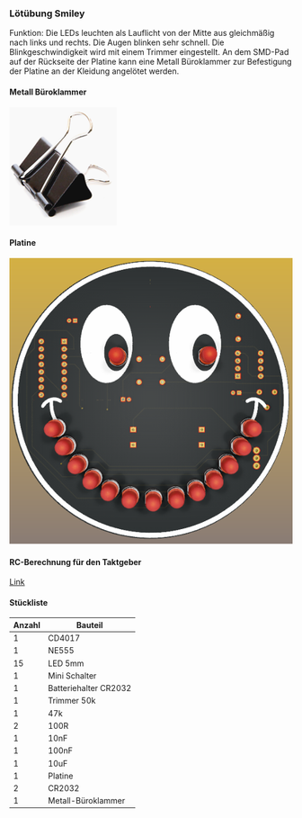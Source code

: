 ### Lötübung Smiley


Funktion: Die LEDs leuchten als Lauflicht von der Mitte aus gleichmäßig nach links und rechts. Die Augen blinken sehr schnell. Die Blinkgeschwindigkeit wird mit einem Trimmer eingestellt. An dem SMD-Pad auf der Rückseite der Platine kann eine Metall Büroklammer zur Befestigung der Platine an der Kleidung angelötet werden. 


#### Metall Büroklammer
![image](https://github.com/frankyhub/Loetkurs/blob/master/L8-Smiley/pic/Klammer.png)


#### Platine

![image](https://github.com/frankyhub/Loetkurs/blob/master/L8-Smiley/pic/Smiley.png)




#### RC-Berechnung für den Taktgeber


[Link](http://frankyhub.de/tools/html/calc_ne555.html)




#### Stückliste                                            

|Anzahl| Bauteil                           |
|------|-----------------------------------|
|    1 | CD4017                            |
|    1 | NE555                             | 
|   15 | LED 5mm                           | 
|    1 | Mini Schalter    	 	             | 
|    1 | Batteriehalter CR2032        	   |
|    1 | Trimmer 50k                       |
|    1 | 47k                               | 
|    2 | 100R                              |
|    1 | 10nF                              | 
|    1 | 100nF                             | 
|    1 | 10uF                              | 
|    1 | Platine                           | 
|    2 | CR2032                            | 
|    1 | Metall-Büroklammer                | 



